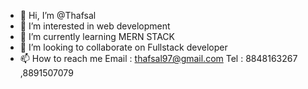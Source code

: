 - 👋 Hi, I’m @Thafsal
- 👀 I’m interested in web development
- 🌱 I’m currently learning MERN STACK
- 💞️ I’m looking to collaborate on Fullstack developer 
- 📫 How to reach me Email : thafsal97@gmail.com  Tel : 8848163267 ,8891507079

<!---
Thafsal/Thafsal is a ✨ special ✨ repository because its `README.md` (this file) appears on your GitHub profile.
You can click the Preview link to take a look at your changes.
--->
